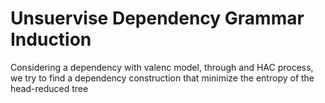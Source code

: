 # Unsuervise Dependency Grammar Induction

Considering a dependency with valenc model, through and HAC process, we try to find a dependency construction that minimize the entropy of the head-reduced tree
